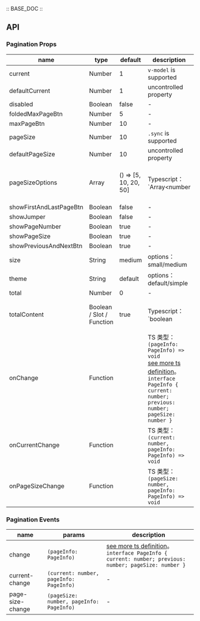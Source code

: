 :: BASE_DOC ::

## API

### Pagination Props

name | type | default | description | required
-- | -- | -- | -- | --
current | Number | 1 | `v-model` is supported | N
defaultCurrent | Number | 1 | uncontrolled property | N
disabled | Boolean | false | \- | N
foldedMaxPageBtn | Number | 5 | \- | N
maxPageBtn | Number | 10 | \- | N
pageSize | Number | 10 | `.sync` is supported | N
defaultPageSize | Number | 10 | uncontrolled property | N
pageSizeOptions | Array | () => [5, 10, 20, 50] | Typescript：`Array<number | { label: string; value: number }>` | N
showFirstAndLastPageBtn | Boolean | false | \- | N
showJumper | Boolean | false | \- | N
showPageNumber | Boolean | true | \- | N
showPageSize | Boolean | true | \- | N
showPreviousAndNextBtn | Boolean | true | \- | N
size | String | medium | options：small/medium | N
theme | String | default | options：default/simple | N
total | Number | 0 | \- | N
totalContent | Boolean / Slot / Function | true | Typescript：`boolean | TNode`。[see more ts definition](https://github.com/Tencent/tdesign-vue/blob/develop/src/common.ts) | N
onChange | Function |  | TS 类型：`(pageInfo: PageInfo) => void`<br/>[see more ts definition](https://github.com/Tencent/tdesign-vue/tree/develop/src/pagination/type.ts)。<br/>`interface PageInfo { current: number; previous: number; pageSize: number }`<br/> | N
onCurrentChange | Function |  | TS 类型：`(current: number, pageInfo: PageInfo) => void`<br/> | N
onPageSizeChange | Function |  | TS 类型：`(pageSize: number, pageInfo: PageInfo) => void`<br/> | N

### Pagination Events

name | params | description
-- | -- | --
change | `(pageInfo: PageInfo)` | [see more ts definition](https://github.com/Tencent/tdesign-vue/tree/develop/src/pagination/type.ts)。<br/>`interface PageInfo { current: number; previous: number; pageSize: number }`<br/>
current-change | `(current: number, pageInfo: PageInfo)` | \-
page-size-change | `(pageSize: number, pageInfo: PageInfo)` | \-
